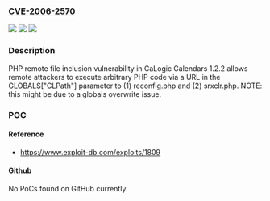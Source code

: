 ### [CVE-2006-2570](https://cve.mitre.org/cgi-bin/cvename.cgi?name=CVE-2006-2570)
![](https://img.shields.io/static/v1?label=Product&message=n%2Fa&color=blue)
![](https://img.shields.io/static/v1?label=Version&message=n%2Fa&color=blue)
![](https://img.shields.io/static/v1?label=Vulnerability&message=n%2Fa&color=brighgreen)

### Description

PHP remote file inclusion vulnerability in CaLogic Calendars 1.2.2 allows remote attackers to execute arbitrary PHP code via a URL in the GLOBALS["CLPath"] parameter to (1) reconfig.php and (2) srxclr.php. NOTE: this might be due to a globals overwrite issue.

### POC

#### Reference
- https://www.exploit-db.com/exploits/1809

#### Github
No PoCs found on GitHub currently.

